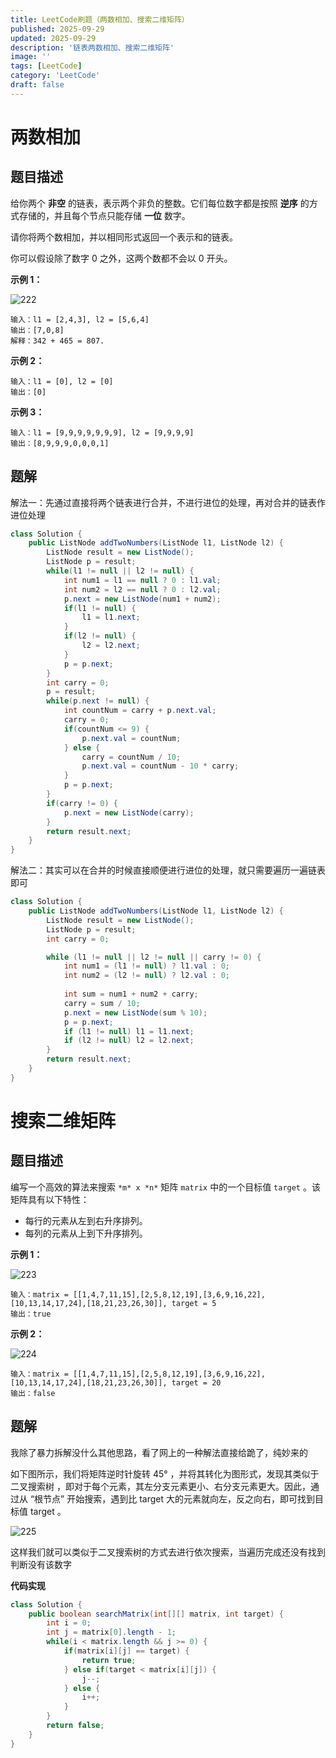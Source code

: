 ```yaml
---
title: LeetCode刷题（两数相加、搜索二维矩阵）
published: 2025-09-29
updated: 2025-09-29
description: '链表两数相加、搜索二维矩阵'
image: ''
tags: [LeetCode]
category: 'LeetCode'
draft: false 
---
```


# 两数相加

## 题目描述

给你两个 **非空** 的链表，表示两个非负的整数。它们每位数字都是按照 **逆序** 的方式存储的，并且每个节点只能存储 **一位** 数字。

请你将两个数相加，并以相同形式返回一个表示和的链表。

你可以假设除了数字 0 之外，这两个数都不会以 0 开头。

 

**示例 1：**

![222](../images/222.jpg)

```
输入：l1 = [2,4,3], l2 = [5,6,4]
输出：[7,0,8]
解释：342 + 465 = 807.
```

**示例 2：**

```
输入：l1 = [0], l2 = [0]
输出：[0]
```

**示例 3：**

```
输入：l1 = [9,9,9,9,9,9,9], l2 = [9,9,9,9]
输出：[8,9,9,9,0,0,0,1]
```



## 题解

解法一：先通过直接将两个链表进行合并，不进行进位的处理，再对合并的链表作进位处理

```java
class Solution {
    public ListNode addTwoNumbers(ListNode l1, ListNode l2) {
        ListNode result = new ListNode();
        ListNode p = result;
        while(l1 != null || l2 != null) {
            int num1 = l1 == null ? 0 : l1.val;
            int num2 = l2 == null ? 0 : l2.val;
            p.next = new ListNode(num1 + num2);
            if(l1 != null) {
                l1 = l1.next;
            }
            if(l2 != null) {
                l2 = l2.next;
            }
            p = p.next;
        }
        int carry = 0;
        p = result;
        while(p.next != null) {
            int countNum = carry + p.next.val;
            carry = 0;
            if(countNum <= 9) {
                p.next.val = countNum;
            } else {
                carry = countNum / 10;
                p.next.val = countNum - 10 * carry;
            }
            p = p.next;
        }
        if(carry != 0) {
            p.next = new ListNode(carry);
        }
        return result.next;
    }
}
```

解法二：其实可以在合并的时候直接顺便进行进位的处理，就只需要遍历一遍链表即可

```java
class Solution {
    public ListNode addTwoNumbers(ListNode l1, ListNode l2) {
        ListNode result = new ListNode();  
        ListNode p = result;        
        int carry = 0;                  

        while (l1 != null || l2 != null || carry != 0) {
            int num1 = (l1 != null) ? l1.val : 0;
            int num2 = (l2 != null) ? l2.val : 0;
            
            int sum = num1 + num2 + carry;
            carry = sum / 10;             
            p.next = new ListNode(sum % 10);  
            p = p.next;       
            if (l1 != null) l1 = l1.next;
            if (l2 != null) l2 = l2.next;
        }
        return result.next;  
    }
}
```



# 搜索二维矩阵

## 题目描述

编写一个高效的算法来搜索 `*m* x *n*` 矩阵 `matrix` 中的一个目标值 `target` 。该矩阵具有以下特性：

- 每行的元素从左到右升序排列。
- 每列的元素从上到下升序排列。

**示例 1：**

![223](../images/223.jpg)

```
输入：matrix = [[1,4,7,11,15],[2,5,8,12,19],[3,6,9,16,22],[10,13,14,17,24],[18,21,23,26,30]], target = 5
输出：true
```

**示例 2：**

![224](../images/224.jpg)

```
输入：matrix = [[1,4,7,11,15],[2,5,8,12,19],[3,6,9,16,22],[10,13,14,17,24],[18,21,23,26,30]], target = 20
输出：false
```



## 题解

我除了暴力拆解没什么其他思路，看了网上的一种解法直接给跪了，纯妙来的

如下图所示，我们将矩阵逆时针旋转 45° ，并将其转化为图形式，发现其类似于 二叉搜索树 ，即对于每个元素，其左分支元素更小、右分支元素更大。因此，通过从 “根节点” 开始搜索，遇到比 target 大的元素就向左，反之向右，即可找到目标值 target 。

![225](../images/225.png)

这样我们就可以类似于二叉搜索树的方式去进行依次搜索，当遍历完成还没有找到判断没有该数字

**代码实现**

```java
class Solution {
    public boolean searchMatrix(int[][] matrix, int target) {
        int i = 0;
        int j = matrix[0].length - 1;
        while(i < matrix.length && j >= 0) {
            if(matrix[i][j] == target) {
                return true;
            } else if(target < matrix[i][j]) {
                j--;
            } else {
                i++;
            }
        }
        return false;
    }
}
```


